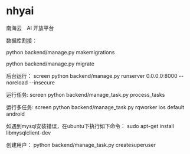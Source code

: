 # nhyai
南海云　AI 开放平台

数据库割接：

python backend/manage.py makemigrations

python backend/manage.py migrate

后台运行：
screen python backend/manage.py runserver 0.0.0.0:8000 --noreload --insecure

运行任务:
screen python backend/manage_task.py process_tasks

运行多任务:
screen python backend/manage_task.py rqworker ios default android

如遇到mysql安装错误，在ubuntu下执行如下命令：
sudo apt-get install libmysqlclient-dev

创建用户：
python backend/manage_task.py createsuperuser
